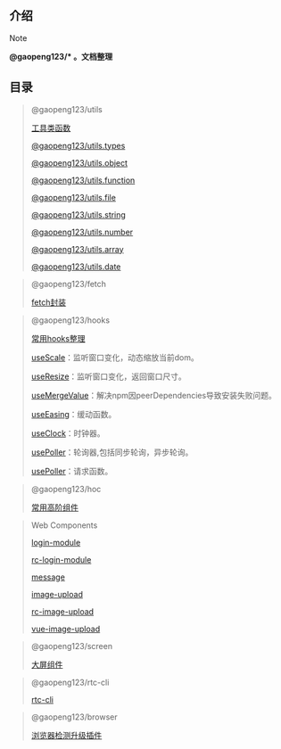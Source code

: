 ## 介绍

> [!NOTE]
> **@gaopeng123/\* 。文档整理**

## 目录

> @gaopeng123/utils
>
>[工具类函数](README)
>
>[@gaopeng123/utils.types](src/types/README.md)
>
>[@gaopeng123/utils.object](src/object/README.md)
>
>[@gaopeng123/utils.function](src/function/README.md)
>
>[@gaopeng123/utils.file](src/file/README.md)
>
>[@gaopeng123/utils.string](src/string/README.md)
>
>[@gaopeng123/utils.number](src/number/README.md)
>
>[@gaopeng123/utils.array](src/array/README.md)
>
>[@gaopeng123/utils.date](src/date/README.md)

> @gaopeng123/fetch
>
>[fetch封装](md/fetch)

> @gaopeng123/hooks
>
>[常用hooks整理](md/hooks/index.md)
>
>[useScale](md/hooks/useScale.md)：监听窗口变化，动态缩放当前dom。
>
>[useResize](md/hooks/useResize.md)：监听窗口变化，返回窗口尺寸。
>
>[useMergeValue](md/hooks/useMergeValue.md)：解决npm因peerDependencies导致安装失败问题。
>
>[useEasing](md/hooks/useEasing.md)：缓动函数。
>
>[useClock](md/hooks/useClock.md)：时钟器。
>
>[usePoller](md/hooks/usePoller.md)：轮询器,包括同步轮询，异步轮询。
> 
>[usePoller](md/hooks/useFetch.md)：请求函数。

> @gaopeng123/hoc
>
>[常用高阶组件](md/hoc)

> Web Components
>
> [login-module](md/login-module)
>
> [rc-login-module](md/rc-login-module)
>
> [message](md/message)
>
> [image-upload](md/image-upload)
>
> [rc-image-upload](md/rc-image-upload)
>
> [vue-image-upload](md/vue-image-upload)

> @gaopeng123/screen
>
> [大屏组件](md/screen)

> @gaopeng123/rtc-cli
>
> [rtc-cli](md/rtc-cli)

> @gaopeng123/browser
>
>[浏览器检测升级插件](md/browser)
